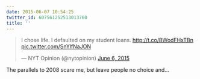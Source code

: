 ```yaml
---
date: 2015-06-07 10:54:25
twitter_id: 607561252513013760
title: ''
---
```


<blockquote class="twitter-tweet"><p lang="en" dir="ltr">I chose life. I defaulted on my student loans. <a href="http://t.co/BWodFHxTBn">http://t.co/BWodFHxTBn</a> <a href="http://t.co/SnYlfNaJON">pic.twitter.com/SnYlfNaJON</a></p>&mdash; NYT Opinion (@nytopinion) <a href="https://twitter.com/nytopinion/status/607255772888764416?ref_src=twsrc%5Etfw">June 6, 2015</a></blockquote>
<script async src="https://platform.twitter.com/widgets.js" charset="utf-8"></script>

The parallels to 2008 scare me, but leave people no choice and... 
